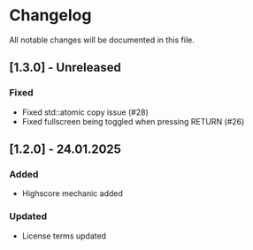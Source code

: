 # Changelog

All notable changes will be documented in this file.

## [1.3.0] - Unreleased

### Fixed

* Fixed std::atomic copy issue (#28)
* Fixed fullscreen being toggled when pressing RETURN (#26)

## [1.2.0] - 24.01.2025

### Added

* Highscore mechanic added

### Updated

* License terms updated

